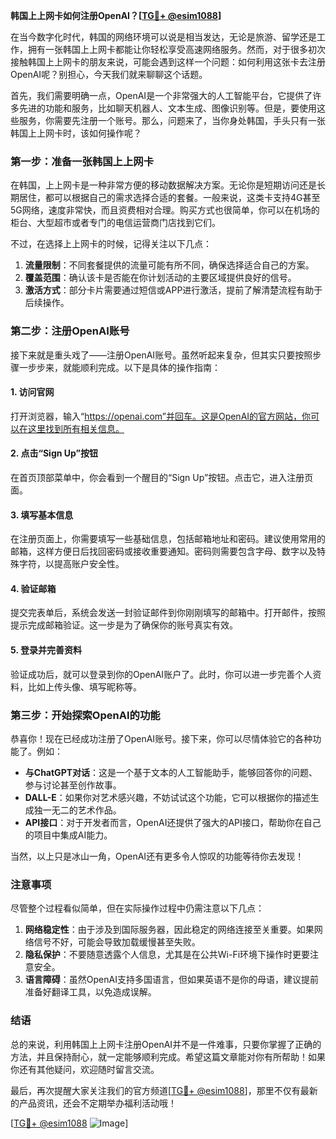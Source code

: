 **韩国上上网卡如何注册OpenAI？[[TG💪+ @esim1088](https://t.me/s/esim1088)]**

在当今数字化时代，韩国的网络环境可以说是相当发达，无论是旅游、留学还是工作，拥有一张韩国上上网卡都能让你轻松享受高速网络服务。然而，对于很多初次接触韩国上上网卡的朋友来说，可能会遇到这样一个问题：如何利用这张卡去注册OpenAI呢？别担心，今天我们就来聊聊这个话题。

首先，我们需要明确一点，OpenAI是一个非常强大的人工智能平台，它提供了许多先进的功能和服务，比如聊天机器人、文本生成、图像识别等。但是，要使用这些服务，你需要先注册一个账号。那么，问题来了，当你身处韩国，手头只有一张韩国上上网卡时，该如何操作呢？

### **第一步：准备一张韩国上上网卡**

在韩国，上上网卡是一种非常方便的移动数据解决方案。无论你是短期访问还是长期居住，都可以根据自己的需求选择合适的套餐。一般来说，这类卡支持4G甚至5G网络，速度非常快，而且资费相对合理。购买方式也很简单，你可以在机场的柜台、大型超市或者专门的电信运营商门店找到它们。

不过，在选择上上网卡的时候，记得关注以下几点：
1. **流量限制**：不同套餐提供的流量可能有所不同，确保选择适合自己的方案。
2. **覆盖范围**：确认该卡是否能在你计划活动的主要区域提供良好的信号。
3. **激活方式**：部分卡片需要通过短信或APP进行激活，提前了解清楚流程有助于后续操作。

### **第二步：注册OpenAI账号**

接下来就是重头戏了——注册OpenAI账号。虽然听起来复杂，但其实只要按照步骤一步步来，就能顺利完成。以下是具体的操作指南：

#### **1. 访问官网**
打开浏览器，输入“https://openai.com”并回车。这是OpenAI的官方网站，你可以在这里找到所有相关信息。

#### **2. 点击“Sign Up”按钮**
在首页顶部菜单中，你会看到一个醒目的“Sign Up”按钮。点击它，进入注册页面。

#### **3. 填写基本信息**
在注册页面上，你需要填写一些基础信息，包括邮箱地址和密码。建议使用常用的邮箱，这样方便日后找回密码或接收重要通知。密码则需要包含字母、数字以及特殊字符，以提高账户安全性。

#### **4. 验证邮箱**
提交完表单后，系统会发送一封验证邮件到你刚刚填写的邮箱中。打开邮件，按照提示完成邮箱验证。这一步是为了确保你的账号真实有效。

#### **5. 登录并完善资料**
验证成功后，就可以登录到你的OpenAI账户了。此时，你可以进一步完善个人资料，比如上传头像、填写昵称等。

### **第三步：开始探索OpenAI的功能**

恭喜你！现在已经成功注册了OpenAI账号。接下来，你可以尽情体验它的各种功能了。例如：
- **与ChatGPT对话**：这是一个基于文本的人工智能助手，能够回答你的问题、参与讨论甚至创作故事。
- **DALL-E**：如果你对艺术感兴趣，不妨试试这个功能，它可以根据你的描述生成独一无二的艺术作品。
- **API接口**：对于开发者而言，OpenAI还提供了强大的API接口，帮助你在自己的项目中集成AI能力。

当然，以上只是冰山一角，OpenAI还有更多令人惊叹的功能等待你去发现！

### **注意事项**

尽管整个过程看似简单，但在实际操作过程中仍需注意以下几点：
1. **网络稳定性**：由于涉及到国际服务器，因此稳定的网络连接至关重要。如果网络信号不好，可能会导致加载缓慢甚至失败。
2. **隐私保护**：不要随意透露个人信息，尤其是在公共Wi-Fi环境下操作时更要注意安全。
3. **语言障碍**：虽然OpenAI支持多国语言，但如果英语不是你的母语，建议提前准备好翻译工具，以免造成误解。

### **结语**

总的来说，利用韩国上上网卡注册OpenAI并不是一件难事，只要你掌握了正确的方法，并且保持耐心，就一定能够顺利完成。希望这篇文章能对你有所帮助！如果你还有其他疑问，欢迎随时留言交流。

最后，再次提醒大家关注我们的官方频道[[TG💪+ @esim1088](https://t.me/s/esim1088)]，那里不仅有最新的产品资讯，还会不定期举办福利活动哦！

[[TG💪+ @esim1088](https://t.me/s/esim1088) ![Image](https://i.postimg.cc/4NQfJmqS/Snipaste-2025-05-13-00-14-12.png)]
